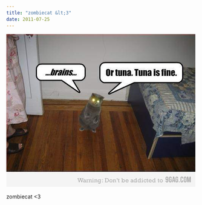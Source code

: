 ```yaml
---
title: "zombiecat &lt;3"
date: 2011-07-25
---
```


![2011-07-25-az3puhaa.jpeg](/images/2011-07-25-az3puhaa.jpeg)

zombiecat &lt;3